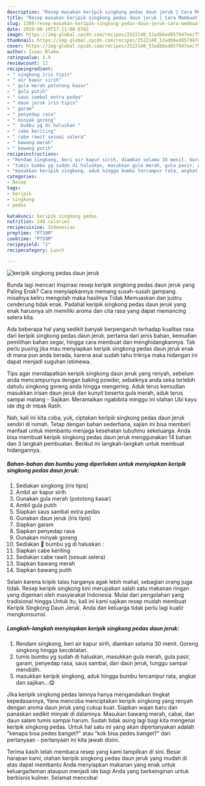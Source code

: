 ```yaml
---
description: "Resep masakan keripik singkong pedas daun jeruk | Cara Membuat keripik singkong pedas daun jeruk Yang Sempurna"
title: "Resep masakan keripik singkong pedas daun jeruk | Cara Membuat keripik singkong pedas daun jeruk Yang Sempurna"
slug: 1208-resep-masakan-keripik-singkong-pedas-daun-jeruk-cara-membuat-keripik-singkong-pedas-daun-jeruk-yang-sempurna
date: 2020-08-10T17:11:06.076Z
image: https://img-global.cpcdn.com/recipes/2522140_53adb6ed857947ee/751x532cq70/keripik-singkong-pedas-daun-jeruk-foto-resep-utama.jpg
thumbnail: https://img-global.cpcdn.com/recipes/2522140_53adb6ed857947ee/751x532cq70/keripik-singkong-pedas-daun-jeruk-foto-resep-utama.jpg
cover: https://img-global.cpcdn.com/recipes/2522140_53adb6ed857947ee/751x532cq70/keripik-singkong-pedas-daun-jeruk-foto-resep-utama.jpg
author: Isaac Blake
ratingvalue: 3.9
reviewcount: 12
recipeingredient:
- " singkong iris tipis"
- " air kapur sirih"
- " gula merah pototong kasar"
- " gula putih"
- " saus sambal extra pedas"
- " daun jeruk iris tipis"
- " garam"
- " penyedap rasa"
- " minyak goreng"
- "  bumbu yg di haluskan "
- " cabe keriting"
- " cabe rawit sesuai selera"
- " bawang merah"
- " bawang putih"
recipeinstructions:
- "Rendam singkong, beri air kapur sirih, diamkan selama 30 menit. Goreng singkong hingga kecoklatan."
- "tumis bumbu yg sudah di haluskan, masukkan gula merah, gula pasir, garam, penyedap rasa, saus sambal, dan daun jeruk, tunggu sampai mendidih."
- "masukkan keripik singkong, aduk hingga bumbu tercampur rata, angkat dan sajikan...😋"
categories:
- Resep
tags:
- keripik
- singkong
- pedas

katakunci: keripik singkong pedas 
nutrition: 240 calories
recipecuisine: Indonesian
preptime: "PT39M"
cooktime: "PT59M"
recipeyield: "2"
recipecategory: Lunch

---
```



![keripik singkong pedas daun jeruk](https://img-global.cpcdn.com/recipes/2522140_53adb6ed857947ee/751x532cq70/keripik-singkong-pedas-daun-jeruk-foto-resep-utama.jpg)

Bunda lagi mencari inspirasi resep keripik singkong pedas daun jeruk yang Paling Enak? Cara menyiapkannya memang susah-susah gampang. misalnya keliru mengolah maka hasilnya Tidak Memuaskan dan justru cenderung tidak enak. Padahal keripik singkong pedas daun jeruk yang enak harusnya sih memiliki aroma dan cita rasa yang dapat memancing selera kita.

Ada beberapa hal yang sedikit banyak berpengaruh terhadap kualitas rasa dari keripik singkong pedas daun jeruk, pertama dari jenis bahan, kemudian pemilihan bahan segar, hingga cara membuat dan menghidangkannya. Tak perlu pusing jika mau menyiapkan keripik singkong pedas daun jeruk enak di mana pun anda berada, karena asal sudah tahu triknya maka hidangan ini dapat menjadi suguhan istimewa.

Tips agar mendapatkan keripik singkong daun jeruk yang renyah, sebelum anda mencampurnya dengan baking powder, sebaiknya anda seka terlebih dahulu singkong goreng anda hingga mengering. Aduk terus kemudian masukkan irisan daun jeruk dan kunyit beserta gula merah, aduk terus sampai matang - Sajikan. Meramaikan ngabibita minggu ini olahan Ubi kayu ide dtg dr mbak Ratih.


Nah, kali ini kita coba, yuk, ciptakan keripik singkong pedas daun jeruk sendiri di rumah. Tetap dengan bahan sederhana, sajian ini bisa memberi manfaat untuk membantu menjaga kesehatan tubuhmu sekeluarga. Anda bisa membuat keripik singkong pedas daun jeruk menggunakan 14 bahan dan 3 langkah pembuatan. Berikut ini langkah-langkah untuk membuat hidangannya.

<!--inarticleads1-->

##### Bahan-bahan dan bumbu yang diperlukan untuk menyiapkan keripik singkong pedas daun jeruk:

1. Sediakan  singkong (iris tipis)
1. Ambil  air kapur sirih
1. Gunakan  gula merah (pototong kasar)
1. Ambil  gula putih
1. Siapkan  saus sambal extra pedas
1. Gunakan  daun jeruk (iris tipis)
1. Siapkan  garam
1. Siapkan  penyedap rasa
1. Gunakan  minyak goreng
1. Sediakan  🌰 bumbu yg di haluskan :
1. Siapkan  cabe keriting
1. Sediakan  cabe rawit (sesuai selera)
1. Siapkan  bawang merah
1. Siapkan  bawang putih


Selain karena kripik talas harganya agak lebih mahal, sebagian orang juga tidak. Resep keripik singkong kini merupakan salah satu makanan ringan yang digemari oleh masyarakat Indonesia. Mulai dari pengolahan yang tradisional hingga Untuk itu, kali ini kami sajikan resep mudah membuat Keripik Singkong Daun Jeruk. Anda dan keluarga tidak perlu lagi kuatir mengkonsumsi. 

<!--inarticleads2-->

##### Langkah-langkah menyiapkan keripik singkong pedas daun jeruk:

1. Rendam singkong, beri air kapur sirih, diamkan selama 30 menit. Goreng singkong hingga kecoklatan.
1. tumis bumbu yg sudah di haluskan, masukkan gula merah, gula pasir, garam, penyedap rasa, saus sambal, dan daun jeruk, tunggu sampai mendidih.
1. masukkan keripik singkong, aduk hingga bumbu tercampur rata, angkat dan sajikan...😋


Jika keripik singkong pedas lainnya hanya mengandalkan tingkat kepedasannya, Yana mencoba menciptakan keripik singkong yang renyah dengan aroma daun jeruk yang cukup kuat. Siapkan wajan baru dan panaskan sedikit minyak di dalamnya. Masukan bawang merah, cabai, dan daun salam tumis sampai harum. Sudah tidak asing lagi bagi kita mengenai keripik singkong pedas. Untuk hal satu ini yang akan dipertanyakan adalah &#34;kenapa bisa pedes banget?&#34; atau &#34;kok bisa pedes banget?&#34; dari pertanyaan - pertanyaan ini kita jawab disini. 

Terima kasih telah membaca resep yang kami tampilkan di sini. Besar harapan kami, olahan keripik singkong pedas daun jeruk yang mudah di atas dapat membantu Anda menyiapkan makanan yang enak untuk keluarga/teman ataupun menjadi ide bagi Anda yang berkeinginan untuk berbisnis kuliner. Selamat mencoba!

